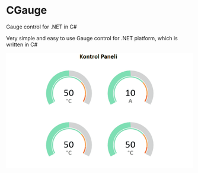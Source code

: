 # CGauge
Gauge control for .NET in C#

Very simple and easy to use Gauge control for .NET platform, which is written in C#

![Example #1](https://github.com/hcemreyilmaz/CGauge/blob/master/Images/cgauge.gif)
